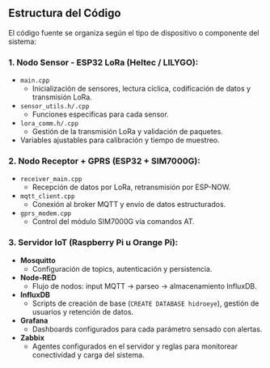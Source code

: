 ## Estructura del Código

El código fuente se organiza según el tipo de dispositivo o componente del sistema:

### 1. **Nodo Sensor - ESP32 LoRa (Heltec / LILYGO):**
- `main.cpp`  
  - Inicialización de sensores, lectura cíclica, codificación de datos y transmisión LoRa.
- `sensor_utils.h/.cpp`  
  - Funciones específicas para cada sensor.
- `lora_comm.h/.cpp`  
  - Gestión de la transmisión LoRa y validación de paquetes.
- Variables ajustables para calibración y tiempo de muestreo.

### 2. **Nodo Receptor + GPRS (ESP32 + SIM7000G):**
- `receiver_main.cpp`  
  - Recepción de datos por LoRa, retransmisión por ESP-NOW.
- `mqtt_client.cpp`  
  - Conexión al broker MQTT y envío de datos estructurados.
- `gprs_modem.cpp`  
  - Control del módulo SIM7000G vía comandos AT.

### 3. **Servidor IoT (Raspberry Pi u Orange Pi):**
- **Mosquitto**  
  - Configuración de topics, autenticación y persistencia.
- **Node-RED**
  - Flujo de nodos: input MQTT → parseo → almacenamiento InfluxDB.
- **InfluxDB**
  - Scripts de creación de base (`CREATE DATABASE hidroeye`), gestión de usuarios y retención de datos.
- **Grafana**
  - Dashboards configurados para cada parámetro sensado con alertas.
- **Zabbix**
  - Agentes configurados en el servidor y reglas para monitorear conectividad y carga del sistema.
